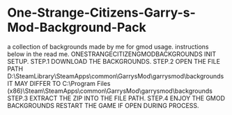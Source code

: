 # One-Strange-Citizens-Garry-s-Mod-Background-Pack
a collection of backgrounds made by me for gmod usage. instructions below in the read me.
ONESTRANGECITIZENGMODBACKGROUNDS INIT SETUP.
STEP.1 DOWNLOAD THE BACKGROUNDS.
STEP.2 OPEN THE FILE PATH D:\SteamLibrary\SteamApps\common\GarrysMod\garrysmod\backgrounds IT MAY DIFFER TO
C:\Program Files (x86)\Steam\SteamApps\common\GarrysMod\garrysmod\backgrounds
STEP.3 EXTRACT THE ZIP INTO THE FILE PATH.
STEP.4 ENJOY THE GMOD BACKGROUNDS RESTART THE GAME IF OPEN DURING PROCESS.
